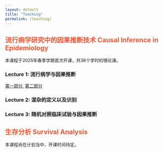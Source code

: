 ```yaml
---
layout: default
title: "Teaching"
permalink: /teaching/
---
```



## <span style="color:#F85634"> 流行病学研究中的因果推断技术 Causal Inference in Epidemiology  </span>
本课程于2025年春季学期首次开课，共36个学时的理论课。

### Lecture 1: 流行病学与因果推断
[第一部分](/documents/Lec1_流行病学简史_20250224.pdf), [第二部分](/documents/Lec1_流行病学与因果推断.pdf)
### Lecture 2: 混杂的定义以及识别
### Lecture 3: 随机对照临床试验与因果推断


## <span style="color:#F85634"> 生存分析 Survival Analysis  </span>
本课程尚在计划当中，开课时间待定。
